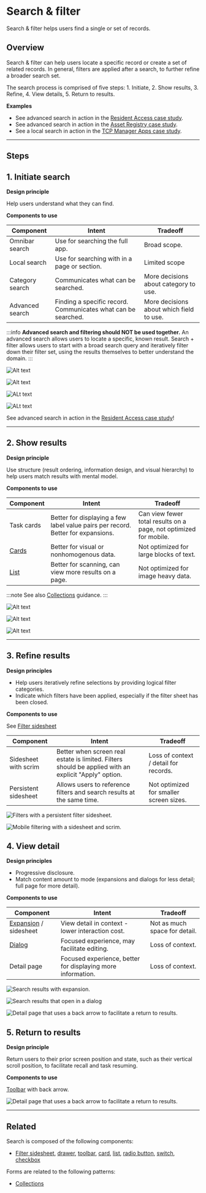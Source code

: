 # Search & filter

Search & filter helps users find a single or set of records.

## Overview

Search & filter can help users locate a specific record or create a set of related records. In general, filters are applied after a search, to further refine a broader search set. 

The search process is comprised of five steps: 1. Initiate, 2. Show results, 3. Refine, 4. View details, 5. Return to results.

**Examples**
- See advanced search in action in the [Resident Access case study](/get-started/other/case-studies/resident-access).
- See advanced search in action in the [Asset Registry case study](/get-started/other/case-studies/asset-registry).
- See a local search in action in the [TCP Manager Apps case study](/get-started/other/case-studies/manager-apps).

---

## Steps 

## 1. Initiate search

**Design principle**

Help users understand what they can find.

**Components to use**

| Component       | Intent                                                        | Tradeoff
| --------------- | ------------------------------------------------------------- | ----------
| Omnibar search  | Use for searching the full app.                               | Broad scope. 
| Local search    | Use for searching with in a page or section.                  | Limited scope 
| Category search | Communicates what can be searched.                            | More decisions about category to use. 
| Advanced search | Finding a specific record. Communicates what can be searched. | More decisions about which field to use. 

:::info
**Advanced search and filtering should NOT be used together.** An advanced search allows users to locate a specific, known result. Search + filter allows users to start with a broad search query and iteratively filter down their filter set, using the results themselves to better understand the domain.
:::

<ImageBlock max-width="750px" caption="The Forge site uses an <b>omnibar search</b> to allow users to search the full site.">

![Alt text](./images/omni-search.png)

</ImageBlock>

<ImageBlock max-width="750px" caption="A <b>local search</b> allows users to search a page or section.">

![Alt text](./images/simple-search.png)

</ImageBlock>

<ImageBlock max-width="750px" caption="A <b>category search</b> allows users to search within specific categories, but requires additional decisions around which category to pick.">

![ALt text](./images/category-search.png)

</ImageBlock>

<ImageBlock max-width="750px" caption="An <b>advanced or multi field search</b> communicates what can be searched but results in more decisions around which field to use.">

![ALt text](./images/advanced-search.png)

</ImageBlock>

See advanced search in action in the [Resident Access case study](/get-started/other/case-studies/resident-access)!

---

## 2. Show results 

**Design principle**

Use structure (result ordering, information design, and visual hierarchy) to help users match results with mental model. 

**Components to use**

| Component                  | Intent                                                                           | Tradeoff
| -------------------------- | -------------------------------------------------------------------------------- | -------------------
| Task cards                 | Better for displaying a few label value pairs per record. Better for expansions. | Can view fewer total results on a page, not optimized for mobile.
| [Cards](/components/cards/card)  | Better for visual or nonhomogenous data.                                         | Not optimized for large blocks of text.
| [List](/components/lists/list)   | Better for scanning, can view more results on a page.                            | Not optimized for image heavy data.

:::note
See also [Collections](/patterns/collections) guidance.
:::

<ImageBlock max-width="750px" caption="Displaying results as task cards can facilitate displaying summary information.">

![Alt text](./images/task-card-search.png)

</ImageBlock>

<ImageBlock max-width="750px" caption="Displaying results as cards is better for visual data.">

![Alt text](./images/card-search.png)

</ImageBlock>

<ImageBlock max-width="750px" caption="Displaying results as a list facilitates scanning.">

![Alt text](./images/list-search.jpg)

</ImageBlock>

---

## 3. Refine results 

**Design principles**

- Help users iteratively refine selections by providing logical filter categories.
- Indicate which filters have been applied, especially if the filter sheet has been closed. 

**Components to use**

See [Filter sidesheet](/components/page/filter-sidesheet)

| Component            | Intent                                                                                                | Tradeoff
| -------------------- | ----------------------------------------------------------------------------------------------------- | ---------------
| Sidesheet with scrim | Better when screen real estate is limited. Filters should be applied with an explicit "Apply" option. | Loss of context / detail for records.
| Persistent sidesheet | Allows users to reference filters and search results at the same time.                                | Not optimized for smaller screen sizes.

<ImageBlock max-width="600px" caption="A persistent filter side sheet allows users to reference filters and search results at the same time and is better optimized for desktop. With a lefthand navigation, filters are shown to the right. With no navigation, filters are displayed on the left by default.">

![Filters with a persistent filter sidesheet.](./images/persistent-side.png)

</ImageBlock>

<ImageBlock padded={false} caption="A sidesheet with scrim is better for mobile contexts.">

![Mobile filtering with a sidesheet and scrim.](./images/mobile-scrim.png)

</ImageBlock>

## 4. View detail 

**Design principles**

- Progressive disclosure. 
- Match content amount to mode (expansions and dialogs for less detail; full page for more detail).

**Components to use**

| Component                                            | Intent                                                      | Tradeoff
| ---------------------------------------------------- | ----------------------------------------------------------- | ---------
| [Expansion](/components/page/expansion-panel) / sidesheet | View detail in context - lower interaction cost.            | Not as much space for detail.
| [Dialog](/components/notifications-and-messages/dialog)                         | Focused experience, may facilitate editing.                 | Loss of context.
| Detail page                                          | Focused experience, better for displaying more information. | Loss of context.

<ImageBlock max-width="600px" caption="Search results with expansions allow for displaying content in context.">

![Search results with expansion.](./images/search-expand.jpg)

</ImageBlock>

<ImageBlock max-width="600px" caption="Displaying detail in a dialog allows for a focused experience and may facilitate editing.">

![Search results that open in a dialog](./images/search-results-dialog.jpg)

</ImageBlock>

<ImageBlock padded={false} caption="Displaying detail in a separate page better facilitates more information. Use a back arrow to allow users to navigate back to a search.">

![Detail page that uses a back arrow to facilitate a return to results.](./images/hierarchical-navigation-types.png)

</ImageBlock>

## 5. Return to results 

**Design principle**

Return users to their prior screen position and state, such as their vertical scroll position, to facilitate recall and task resuming. 

**Components to use**

[Toolbar](/components/page/toolbar) with back arrow.

<ImageBlock padded={false} caption="Displaying detail in a separate page better facilitates more information. Use a back arrow to allow users to navigate back to a search.">

![Detail page that uses a back arrow to facilitate a return to results.](./images/hierarchical-navigation-types.png)

</ImageBlock>

---

## Related

Search is  composed of the following components:

- [Filter sidesheet](/components/page/filter-sidesheet), [drawer](/components/navigation/drawer), [toolbar](/components/page/toolbar), [card](/components/cards/card), [list](/components/lists/list), [radio button](/components/controls/radio-button), [switch](/components/controls/switch), [checkbox](/components/controls/checkbox)


Forms are related to the following patterns:

- [Collections](/patterns/collections)
